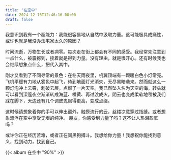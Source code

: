 ```yaml
---
title: "在空中"
date: 2024-12-15T12:46:16-08:00
draft: false
---
```


我意识到我有一个超能力：我能很容易地从自然中汲取力量。这可能极具成瘾性，或许也就是我没办法宅家太久的原因？

时间流逝，万物生长或者凋零。每次走在街上都会有不同的感受。我经常先注意到一点什么，被震撼到，接着就是得到力量。没有理由，就是很开心。还有时候我也会继续想象点什么，把代入其中。

刚才又看到了不同寻常的景色：在冬天雨夜里，机翼顶端有一颗暖白色小灯常亮。飞机平缓有力地从雾色中起飞，待到地面灯光消失，无尽黑暗袭来。然而就这么一颗灯泡冲上云霄，刺破云层，点燃了一片天空。我已然坠入名为天空的海，转头就可以看到深邃夜空渐渐转成海蓝、橙黄、再过渡成火。阴云也变成柔软地毯被我们踩在脚下，天边还有几个调皮鬼飘得更高，变成点缀。

这时候请想象着你的手可以伸出窗外，触摸流行的云，丝缕凉意穿过指缝。或者想象漂浮在空中享受无垠的纯净。
朋友，你感受到力量了吗？这不让人热泪盈眶吗？

或许你正在经历苦难，或者正在同黑狗搏斗。我想给你力量！我想祝你能找到意义，找到动力，找到自己。


{{< album 在空中 "90%" >}}
